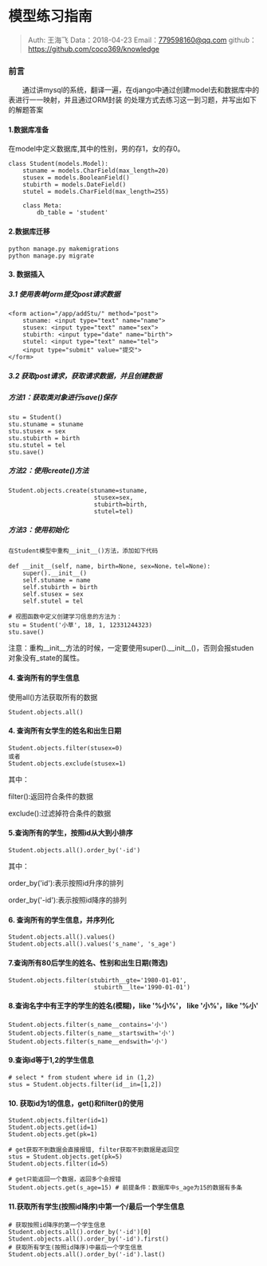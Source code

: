 
# 模型练习指南

>Auth: 王海飞
>Data：2018-04-23
>Email：779598160@qq.com
>github：https://github.com/coco369/knowledge

### 前言
　　通过讲mysql的系统，翻译一遍，在django中通过创建model去和数据库中的表进行一一映射，并且通过ORM封装
的处理方式去练习这一到习题，并写出如下的解题答案

#### 1.数据库准备

在model中定义数据库,其中的性别，男的存1，女的存0。


    class Student(models.Model):
        stuname = models.CharField(max_length=20)
        stusex = models.BooleanField()
        stubirth = models.DateField()
        stutel = models.CharField(max_length=255)

        class Meta:
            db_table = 'student'

#### 2.数据库迁移

	python manage.py makemigrations
	python manage.py migrate


#### 3. 数据插入

##### 3.1 使用表单form提交post请求数据

	<form action="/app/addStu/" method="post">
	    stuname: <input type="text" name="name">
	    stusex: <input type="text" name="sex">
	    stubirth: <input type="date" name="birth">
	    stutel: <input type="text" name="tel">
	    <input type="submit" value="提交">
	</form>


##### 3.2 获取post请求，获取请求数据，并且创建数据

##### 方法1：获取类对象进行save()保存

    stu = Student()
    stu.stuname = stuname
    stu.stusex = sex
    stu.stubirth = birth
    stu.stutel = tel
    stu.save()

##### 方法2：使用create()方法

    Student.objects.create(stuname=stuname, 
							stusex=sex,
							stubirth=birth, 
							stutel=tel)
	
##### 方法3：使用初始化
	
	在Student模型中重构__init__()方法，添加如下代码
	
    def __init__(self, name, birth=None, sex=None，tel=None):
        super().__init__()
        self.stuname = name
        self.stubirth = birth 
        self.stusex = sex
        self.stutel = tel
	
	# 视图函数中定义创建学习信息的方法为：
    stu = Student('小草', 18, 1, 12331244323)
    stu.save()

注意：重构\_\_init\_\_方法的时候，一定要使用super().\_\_init\_\_()，否则会报studen对象没有_state的属性。

#### 4. 查询所有的学生信息

使用all()方法获取所有的数据

	Student.objects.all()


#### 4. 查询所有女学生的姓名和出生日期

	Student.objects.filter(stusex=0)
	或者
	Student.objects.exclude(stusex=1)


其中：

filter():返回符合条件的数据

exclude():过滤掉符合条件的数据

#### 5.查询所有的学生，按照id从大到小排序
	
	Student.objects.all().order_by('-id')

其中：

order_by('id'):表示按照id升序的排列

order_by('-id'):表示按照id降序的排列

#### 6. 查询所有的学生信息，并序列化

	Student.objects.all().values()
	Student.objects.all().values('s_name', 's_age')


#### 7.查询所有80后学生的姓名、性别和出生日期(筛选)

	Student.objects.filter(stubirth__gte='1980-01-01', 
							stubirth__lte='1990-01-01')

#### 8.查询名字中有王字的学生的姓名(模糊)，like '%小%'， like '小%'，like '%小'
	
	Student.objects.filter(s_name__contains='小')
	Student.objects.filter(s_name__startswith='小')
	Student.objects.filter(s_name__endswith='小')

#### 9.查询id等于1,2的学生信息
       
	# select * from student where id in (1,2)
    stus = Student.objects.filter(id__in=[1,2])


#### 10. 获取id为1的信息，get()和filter()的使用

	Student.objects.filter(id=1)
	Student.objects.get(id=1)
    Student.objects.get(pk=1)

    # get获取不到数据会直接报错, filter获取不到数据是返回空
    stus = Student.objects.get(pk=5)
    Student.objects.filter(id=5)

    # get只能返回一个数据，返回多个会报错
    Student.objects.get(s_age=15) # 前提条件：数据库中s_age为15的数据有多条

#### 11.获取所有学生(按照id降序)中第一个/最后一个学生信息
	
	# 获取按照id降序的第一个学生信息
    Student.objects.all().order_by('-id')[0]
    Student.objects.all().order_by('-id').first()
    # 获取所有学生(按照id降序)中最后一个学生信息
    Student.objects.all().order_by('-id').last()